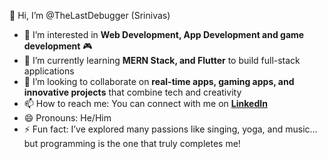 👋 Hi, I’m @TheLastDebugger (Srinivas)

- 👀 I’m interested in **Web Development, App Development and game development** 🎮
- 🌱 I’m currently learning **MERN Stack, and Flutter** to build full-stack applications
- 💞️ I’m looking to collaborate on **real-time apps, gaming apps, and innovative projects** that combine tech and creativity
- 📫 How to reach me: You can connect with me on **[LinkedIn](www.linkedin.com/in/srinivas-saravanan-808779290)**
- 😄 Pronouns: He/Him
- ⚡ Fun fact: I’ve explored many passions like singing, yoga, and music... but programming is the one that truly completes me!

<!---
TheLastDebugger/TheLastDebugger is a ✨ special ✨ repository because its `README.md` (this file) appears on your GitHub profile.
You can click the Preview link to take a look at your changes.
--->
